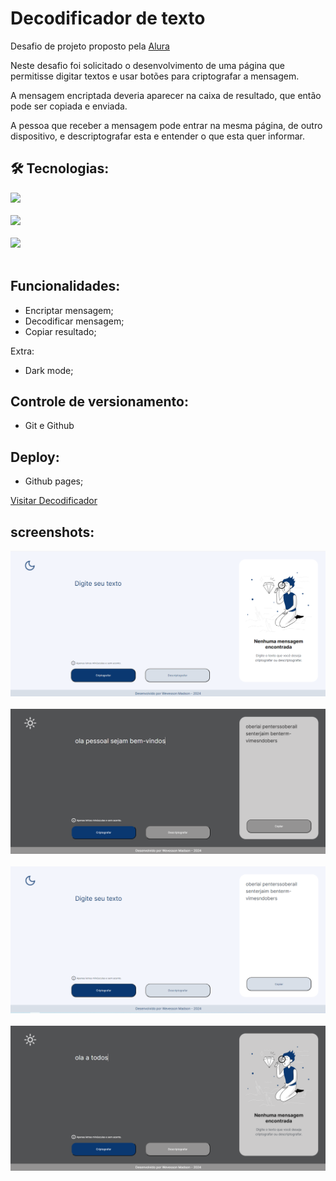 # Decodificador de texto

Desafio de projeto proposto pela [Alura](https://www.alura.com.br/)

Neste desafio foi solicitado o desenvolvimento de uma página que permitisse digitar textos e usar botões para criptografar a mensagem.

A mensagem encriptada deveria aparecer na caixa de resultado, que então pode ser copiada e enviada.

A pessoa que receber a mensagem pode entrar na mesma página, de outro dispositivo, e descriptografar esta e entender o que esta quer informar.

## 🛠 Tecnologias:
<img src="https://img.shields.io/badge/HTML5-E34F26?style=for-the-badge&logo=html5&logoColor=white" /><br><br>
<img src="https://img.shields.io/badge/CSS3-1572B6?style=for-the-badge&logo=css3&logoColor=white" /><br><br>
<img src="https://img.shields.io/badge/JavaScript-323330?style=for-the-badge&logo=javascript&logoColor=F7DF1E" /><br><br>

## Funcionalidades:

- Encriptar mensagem;
- Decodificar mensagem;
- Copiar resultado;

Extra:

- Dark mode;

## Controle de versionamento:

- Git e Github

## Deploy:

- Github pages;

[Visitar Decodificador](https://wevessonmadson.github.io/decodificador/)

## screenshots:

<img src="./assets/Screenshot_1.png"><br><br>
<img src="./assets/Screenshot_4.png"><br><br>
<img src="./assets/Screenshot_3.png"><br><br>
<img src="./assets/Screenshot_2.png"><br><br>
